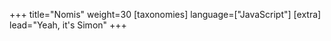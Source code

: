 +++
title="Nomis"
weight=30
[taxonomies]
language=["JavaScript"]
[extra]
lead="Yeah, it's Simon"
+++
